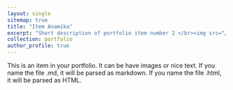 ```yaml
---
layout: single
sitemap: true
title: "Item Anamika"
excerpt: "Short description of portfolio item number 2 </br><img src="/assets/city-pics/City_NYC.jpg" alt="Failed">"
collection: portfolio
author_profile: true
---
```



This is an item in your portfolio. It can be have images or nice text. If you name the file .md, it will be parsed as markdown. If you name the file .html, it will be parsed as HTML.
